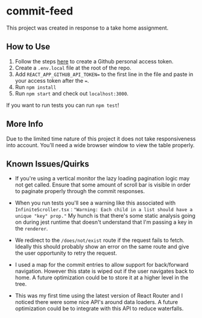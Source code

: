 # commit-feed

This project was created in response to a take home assignment. 

## How to Use

1. Follow the steps [here](https://docs.github.com/en/authentication/keeping-your-account-and-data-secure/creating-a-personal-access-token) to create a Github personal access token.
1. Create a `.env.local` file at the root of the repo.
1. Add `REACT_APP_GITHUB_API_TOKEN=` to the first line in the file and paste in your access token after the `=`.
1. Run `npm install`
1. Run `npm start` and check out `localhost:3000`.

If you want to run tests you can run `npm test`!

## More Info

Due to the limited time nature of this project it does not take responsiveness into account. You'll need a wide browser window to view the table
properly.

## Known Issues/Quirks

- If you're using a vertical monitor the lazy loading pagination logic may not get called. Ensure that some amount of scroll bar is visible in order to paginate properly through the commit responses.

- When you run tests you'll see a warning like this associated with `InfiniteScroller.tsx` : `"Warning: Each child in a list should have a unique "key" prop."` My hunch is that there's some static analysis going on during jest runtime that doesn't understand that I'm passing a key in the `renderer`.

- We redirect to the `/does/not/exist` route if the request fails to fetch. Ideally this should probably show an error on the same route and give the user opportunity to retry the request.

- I used a map for the commit entries to allow support for back/forward navigation. However this state is wiped out if the user navigates back to home. A future optimization could be to store it at a higher level in the tree.

- This was my first time using the latest version of React Router and I noticed there were some nice API's around data loaders. A future optimization could be to integrate with this API to reduce waterfalls.
